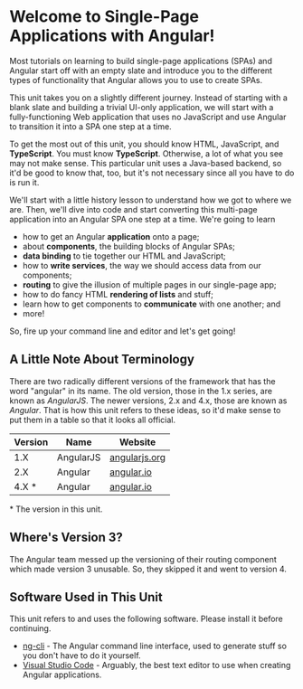 # Welcome to Single-Page Applications with Angular!

Most tutorials on learning to build single-page
applications (SPAs) and Angular start off with an
empty slate and introduce you to the different types of
functionality that Angular allows you to use to
create SPAs.

This unit takes you on a slightly different journey.
Instead of starting with a blank slate and building a
trivial UI-only application, we will start with a
fully-functioning Web application that uses no
JavaScript and use Angular to transition it into a
SPA one step at a time.

To get the most out of this unit, you should know HTML,
JavaScript, and **TypeScript**. You must know
**TypeScript**. Otherwise, a lot of what you see may
not make sense. This particular unit uses a Java-based
backend, so it'd be good to know that, too, but it's
not necessary since all you have to do is run it.

We'll start with a little history lesson to understand
how we got to where we are. Then, we'll dive into code
and start converting this multi-page application into
an Angular SPA one step at a time. We're going to learn

* how to get an Angular **application** onto a page;
* about **components**, the building blocks of Angular
  SPAs;
* **data binding** to tie together our HTML and
  JavaScript;
* how to **write services**, the way we should access
  data from our components;
* **routing** to give the illusion of multiple pages
  in our single-page app;
* how to do fancy HTML **rendering of lists** and
  stuff;
* learn how to get components to **communicate** with
  one another; and
* more!

So, fire up your command line and editor and let's get
going!

## A Little Note About Terminology

There are two radically different versions of the
framework that has the word "angular" in its name. The
old version, those in the 1.x series, are known as
*AngularJS*. The newer versions, 2.x and 4.x, those are
known as *Angular*. That is how this unit refers to
these ideas, so it'd make sense to put them in a table
so that it looks all official.

| Version | Name      | Website                                |
|---------|-----------|----------------------------------------|
| 1.X     | AngularJS | [angularjs.org](http://angularjs.org/) |
| 2.X     | Angular   | [angular.io](http://angular.io/)       |
| 4.X *   | Angular   | [angular.io](http://angular.io/)       |
\* The version in this unit.

## Where's Version 3?

The Angular team messed up the versioning of their
routing component which made version 3 unusable. So,
they skipped it and went to version 4.

## Software Used in This Unit

This unit refers to and uses the following software.
Please install it before continuing.

* [ng-cli](https://cli.angular.io/) - The Angular
  command line interface, used to generate stuff so you
  don't have to do it yourself.
* [Visual Studio Code](https://code.visualstudio.com/)
  \- Arguably, the best text editor to use when creating
  Angular applications.
